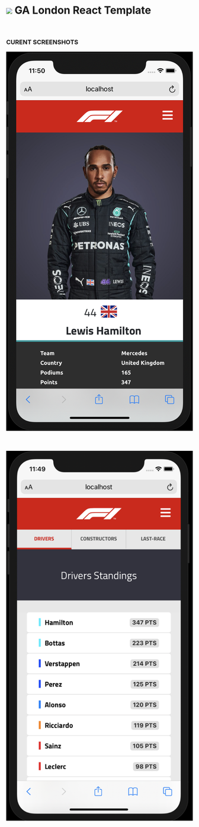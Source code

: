 # ![](https://ga-dash.s3.amazonaws.com/production/assets/logo-9f88ae6c9c3871690e33280fcf557f33.png) GA London React Template

</br>

### CURENT SCREENSHOTS

<img src="./frontend/src/styles/screenshots/formula-1-app-driver.png" width="600">

<br />
<br />
<br />
<br />

<img src="./frontend/src/styles/screenshots/formula-1-app-standings.png" width="600">

